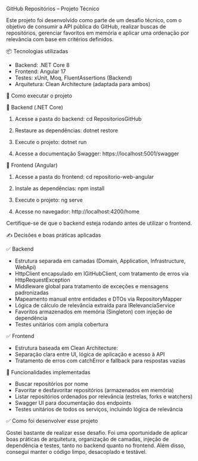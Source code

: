 GitHub Repositórios – Projeto Técnico

Este projeto foi desenvolvido como parte de um desafio técnico, com o objetivo de consumir a API pública do GitHub, realizar buscas de repositórios, gerenciar favoritos em memória e aplicar uma ordenação por relevância com base em critérios definidos.

📦 Tecnologias utilizadas

- Backend: .NET Core 8
- Frontend: Angular 17
- Testes: xUnit, Moq, FluentAssertions (Backend)
- Arquitetura: Clean Architecture (adaptada para ambos)

🚀 Como executar o projeto

🔹 Backend (.NET Core)

1. Acesse a pasta do backend:
   cd RepositoriosGitHub

2. Restaure as dependências:
   dotnet restore

3. Execute o projeto:
   dotnet run

4. Acesse a documentação Swagger:
   https://localhost:5001/swagger

🔹 Frontend (Angular)

1. Acesse a pasta do frontend:
   cd repositorio-web-angular

2. Instale as dependências:
   npm install

3. Execute o projeto:
   ng serve

4. Acesse no navegador:
   http://localhost:4200/home

Certifique-se de que o backend esteja rodando antes de utilizar o frontend.

✍️ Decisões e boas práticas aplicadas

✅ Backend

- Estrutura separada em camadas (Domain, Application, Infrastructure, WebApi)
- HttpClient encapsulado em IGitHubClient, com tratamento de erros via HttpRequestException
- Middleware global para tratamento de exceções e mensagens padronizadas
- Mapeamento manual entre entidades e DTOs via RepositoryMapper
- Lógica de cálculo de relevância extraída para IRelevanciaService
- Favoritos armazenados em memória (Singleton) com injeção de dependência
- Testes unitários com ampla cobertura

✅ Frontend

- Estrutura baseada em Clean Architecture:
- Separação clara entre UI, lógica de aplicação e acesso à API
- Tratamento de erros com catchError e fallback para respostas vazias

📌 Funcionalidades implementadas

- Buscar repositórios por nome
- Favoritar e desfavoritar repositórios (armazenados em memória)
- Listar repositórios ordenados por relevância (estrelas, forks e watchers)
- Swagger UI para documentação dos endpoints
- Testes unitários de todos os serviços, incluindo lógica de relevância

✅ Como foi desenvolver esse projeto

Gostei bastante de realizar esse desafio. Foi uma oportunidade de aplicar boas práticas de arquitetura, organização de camadas, injeção de dependência e testes, tanto no backend quanto no frontend. Além disso, consegui manter o código limpo, desacoplado e testável.
